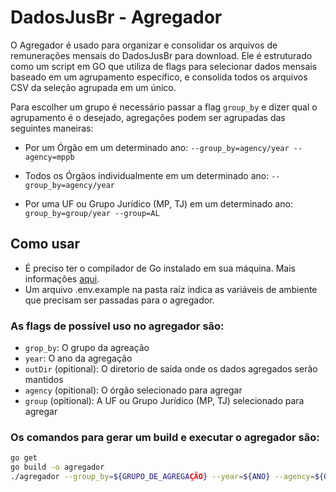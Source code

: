 # DadosJusBr - Agregador

O Agregador é usado para organizar e consolidar os arquivos de remunerações mensais do DadosJusBr para download. Ele é estruturado como um script em GO que utiliza de flags para selecionar dados mensais baseado em um agrupamento específico, e consolida todos os arquivos CSV da seleção agrupada em um único.

Para escolher um grupo é necessário passar a flag `group_by` e dizer qual o agrupamento é o desejado, agregações podem ser agrupadas das seguintes maneiras:

- Por um Órgão em um determinado ano: `--group_by=agency/year --agency=mppb`

- Todos os Órgãos individualmente em um determinado ano: `--group_by=agency/year`

- Por uma UF ou Grupo Jurídico (MP, TJ) em um determinado ano: `group_by=group/year --group=AL`

## Como usar

- É preciso ter o compilador de Go instalado em sua máquina. Mais informações [aqui](https://golang.org/dl/).
- Um arquivo .env.example na pasta raíz indica as variáveis de ambiente que precisam ser passadas para o agregador.

### As flags de possível uso no agregador são:

- `grop_by`: O grupo da agreação
- `year`: O ano da agregação
- `outDir` (opitional): O diretorio de saída onde os dados agregados serão mantidos
- `agency` (opitional): O órgão selecionado para agregar
- `group` (opitional): A UF ou Grupo Jurídico (MP, TJ) selecionado para agregar

### Os comandos para gerar um build e executar o agregador são:

```sh
go get
go build -o agregador
./agregador --group_by=${GRUPO_DE_AGREGAÇÃO} --year=${ANO} --agency=${ORGAO}
```